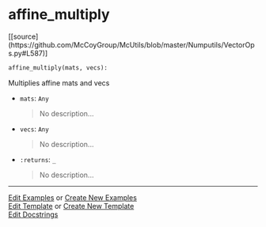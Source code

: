 # <a id="McUtils.Numputils.VectorOps.affine_multiply">affine_multiply</a>
<div class="docs-source-link" markdown="1">
[[source](https://github.com/McCoyGroup/McUtils/blob/master/Numputils/VectorOps.py#L587)]
</div>

```python
affine_multiply(mats, vecs): 
```
Multiplies affine mats and vecs
- `mats`: `Any`
    >No description...
- `vecs`: `Any`
    >No description...
- `:returns`: `_`
    >No description... 



___

[Edit Examples](https://github.com/McCoyGroup/McUtils/edit/gh-pages/ci/examples/McUtils/Numputils/VectorOps/affine_multiply.md) or 
[Create New Examples](https://github.com/McCoyGroup/McUtils/new/gh-pages/?filename=ci/examples/McUtils/Numputils/VectorOps/affine_multiply.md) <br/>
[Edit Template](https://github.com/McCoyGroup/McUtils/edit/gh-pages/ci/docs/McUtils/Numputils/VectorOps/affine_multiply.md) or 
[Create New Template](https://github.com/McCoyGroup/McUtils/new/gh-pages/?filename=ci/docs/templates/McUtils/Numputils/VectorOps/affine_multiply.md) <br/>
[Edit Docstrings](https://github.com/McCoyGroup/McUtils/edit/master/Numputils/VectorOps.py#L587?message=Update%20Docs)